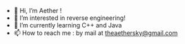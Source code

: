 - 👋 Hi, I’m Aether !
- 👀 I’m interested in reverse engineering!
- 🌱 I’m currently learning C++ and Java
- 📫 How to reach me : by mail at theaethersky@gmail.com

<!---
AetherSky-arch/AetherSky-arch is a ✨ special ✨ repository because its `README.md` (this file) appears on your GitHub profile.
You can click the Preview link to take a look at your changes.
--->
